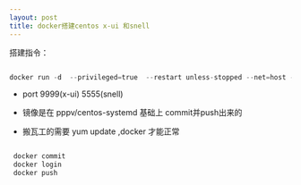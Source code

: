 ```yaml
---
layout: post
title: docker搭建centos x-ui 和snell
---
```


搭建指令：


```python

docker run -d  --privileged=true  --restart unless-stopped --net=host --name xx  pppv/xx

```



- port  9999(x-ui)     5555(snell)

- 镜像是在 pppv/centos-systemd 基础上 commit并push出来的

- 搬瓦工的需要 yum update ,docker 才能正常


```python

 docker commit
 docker login
 docker push

```
